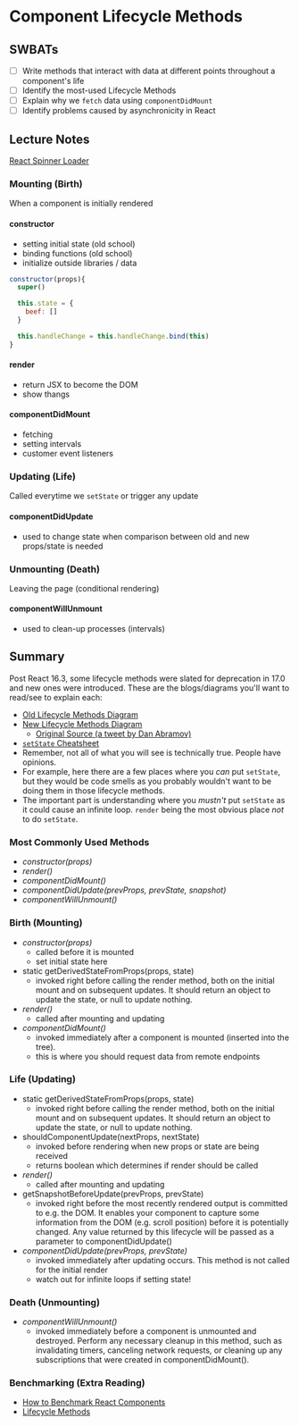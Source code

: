 Component Lifecycle Methods
===========================

## SWBATs
- [ ] Write methods that interact with data at different points throughout a component's life
- [ ] Identify the most-used Lifecycle Methods
- [ ] Explain why we `fetch` data using `componentDidMount`
- [ ] Identify problems caused by asynchronicity in React

## Lecture Notes

[React Spinner Loader](https://www.npmjs.com/package/react-loader-spinner)

### Mounting (Birth)
When a component is initially rendered

#### constructor
- setting initial state (old school)
- binding functions (old school)
- initialize outside libraries / data

```js
constructor(props){
  super()

  this.state = {
    beef: []
  }

  this.handleChange = this.handleChange.bind(this)
}
```

#### render
- return JSX to become the DOM
- show thangs

#### componentDidMount
- fetching
- setting intervals
- customer event listeners

### Updating (Life)
Called everytime we `setState` or trigger any update

#### componentDidUpdate
- used to change state when comparison between old and new props/state is needed

### Unmounting (Death)
Leaving the page (conditional rendering)

#### componentWillUnmount
- used to clean-up processes (intervals)


## Summary

Post React 16.3, some lifecycle methods were slated for deprecation in 17.0 and new ones were introduced. These are the blogs/diagrams you'll want to read/see to explain each:

- [Old Lifecycle Methods Diagram](https://hackernoon.com/reactjs-component-lifecycle-methods-a-deep-dive-38275d9d13c0)
- [New Lifecycle Methods Diagram](http://projects.wojtekmaj.pl/react-lifecycle-methods-diagram/)
  - [Original Source (a tweet by Dan Abramov)](https://twitter.com/dan_abramov/status/981712092611989509)
- [`setState` Cheatsheet](https://levelup.gitconnected.com/react-cheatsheet-this-setstate-8bc12c5f40f5)
- Remember, not all of what you will see is technically true. People have opinions.
- For example, here there are a few places where you _can_ put `setState`, but they would be code smells as you probably wouldn't want to be doing them in those lifecycle methods.
- The important part is understanding where you _mustn't_ put `setState` as it could cause an infinite loop. `render` being the most obvious place _not_ to do `setState`.


### Most Commonly Used Methods
- *constructor(props)*
- *render()*
- *componentDidMount()*
- *componentDidUpdate(prevProps, prevState, snapshot)*
- *componentWillUnmount()*

### Birth (Mounting)
- *constructor(props)*
  - called before it is mounted
  - set initial state here
- static getDerivedStateFromProps(props, state)
  - invoked right before calling the render method, both on the initial mount and on subsequent updates. It should return an object to update the state, or null to update nothing.
- *render()*
  - called after mounting and updating
- *componentDidMount()*
  - invoked immediately after a component is mounted (inserted into the tree).
  - this is where you should request data from remote endpoints

### Life (Updating)
- static getDerivedStateFromProps(props, state)
  - invoked right before calling the render method, both on the initial mount and on subsequent updates. It should return an object to update the state, or null to update nothing.
- shouldComponentUpdate(nextProps, nextState)
  - invoked before rendering when new props or state are being received
  - returns boolean which determines if render should be called
- *render()*
  - called after mounting and updating
- getSnapshotBeforeUpdate(prevProps, prevState)
  - invoked right before the most recently rendered output is committed to e.g. the DOM. It enables your component to capture some information from the DOM (e.g. scroll position) before it is potentially changed. Any value returned by this lifecycle will be passed as a parameter to componentDidUpdate()
- *componentDidUpdate(prevProps, prevState)*
  - invoked immediately after updating occurs. This method is not called for the initial render
  - watch out for infinite loops if setting state!

### Death (Unmounting)
- *componentWillUnmount()*
  -  invoked immediately before a component is unmounted and destroyed. Perform any necessary cleanup in this method, such as invalidating timers, canceling network requests, or cleaning up any subscriptions that were created in componentDidMount().

### Benchmarking (Extra Reading)

* [How to Benchmark React Components](https://engineering.musefind.com/how-to-benchmark-react-components-the-quick-and-dirty-guide-f595baf1014c)
* [Lifecycle Methods](https://gist.github.com/alexgriff/1b5850cac9a1d565f0cb66a941505b99)






